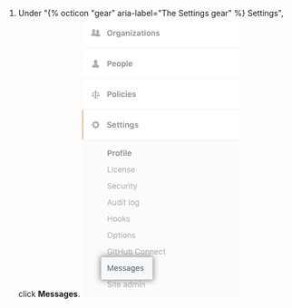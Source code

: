 1. Under "{% octicon "gear" aria-label="The Settings gear" %} Settings", click **Messages**. ![Aba Mensagens na barra lateral de configurações corporativas](/assets/images/enterprise/business-accounts/settings-messages-tab.png)
